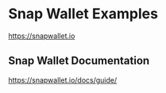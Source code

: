 # Snap Wallet Examples
https://snapwallet.io

## Snap Wallet Documentation
https://snapwallet.io/docs/guide/
